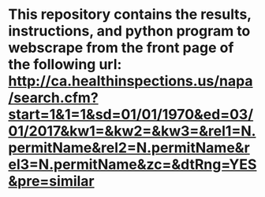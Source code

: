 # This repository contains the results, instructions, and python program to webscrape from the front page of the following url: http://ca.healthinspections.us/napa/search.cfm?start=1&1=1&sd=01/01/1970&ed=03/01/2017&kw1=&kw2=&kw3=&rel1=N.permitName&rel2=N.permitName&rel3=N.permitName&zc=&dtRng=YES&pre=similar

